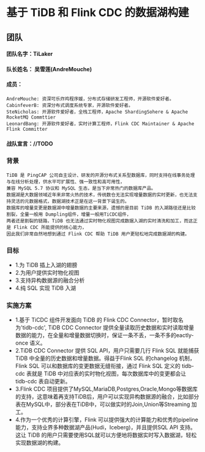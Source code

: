 # 基于 TiDB 和 Flink CDC 的数据湖构建

## 团队
#### 团队名字：TiLaker
#### 队长姓名： 吴雪莲(AndreMouche)
#### 成员：
```
AndreMouche: 资深可乐炸鸡程序媛，分布式存储研发工程师，开源软件爱好者。
CabinfeverB: 资深分布式调度系统专家，开源软件爱好者。
SteNicholas: 开源软件爱好者，全栈工程师，Apache ShardingSohere & Apache RocketMQ Commttier
LeonardBang: 开源软件爱好者，实时计算工程师，Flink CDC Maintainer & Apache Flink Committer
```
#### 战队宣言：//TODO


### 背景
```
TiDB 是 PingCAP 公司自主设计、研发的开源分布式关系型数据库，同时支持在线事务处理与在线分析处理，供水平可扩展性、强一致性和高可用性，
兼容 MySQL 5.7 协议和 MySQL 生态，是当下非常热门的数据库产品。
数据湖是大数据领域近年来非常火热的技术，传统数仓无法实现增量数据的实时更新，也无法支持灵活的元数据格式，数据湖技术正是在这一背景下诞生的。
数据库的增量变更是数据湖中增量数据的主要来源，遗憾的是目前 TiDB 的入湖路径还是比较割裂，全量一般用 Dumpling组件，增量一般用TiCDC组件，
两者还是割裂的链路，TiDB 也无法通过实时物化视图完成数据入湖的实时清洗和加工，而这正是 Flink CDC 所能提供的核心能力，
因此我们非常自然地想到通过 Flink CDC 帮助 TiDB 用户更轻松地完成数据湖的构建。
```


### 目标
* 1.为 TiDB 插上入湖的翅膀
* 2.为用户提供实时物化视图
* 3.支持异构数据源的融合分析
* 4.纯 SQL 实现 TiDB 入湖

### 实施方案
 * 1.基于 TiCDC 组件开发面向 TiDB 的 Flink CDC Connector，暂时取名为'tidb-cdc', TiDB CDC Connector 提供全量读取历史数据和实时读取增量数据的能力，在全量和增量数据切换时，保证一条不丢，一条不多的eactly-once 语义。 
 * 2.TiDB CDC Connector 提供 SQL API，用户只需要几行 Flink SQL 就能捕获 TiDB 中全量的历史数据和增量数据。得益于Flink SQL 的changelog 机制，Flink SQL 可以和数据库的变更数据无缝衔接，通过 Flink SQL 定义的 tidb-cdc 表就是 TiDB 中对应表的实时物化视图，每次数据库中的变更都会让 tidb-cdc 表自动更新。
 * 3.Flink CDC 项目提供了MySQL,MariaDB,Postgres,Oracle,Mongo等数据库的支持，这意味着再支持TiDB后，用户可以实现异构数据源的融合，比如部分表在MySQL中，部分表在TiDB中，可以做实时的Join,Union等Streaming 加工。
 * 4.作为一个优秀的计算引擎，Flink 可以提供强大的计算能力和优秀的pipeline能力，支持业界多种数据湖产品(Hudi，Iceberg)，并且提供SQL API 支持。这让 TiDB 的用户只需要使用SQL就可以方便地将数据实时写入数据湖，轻松实现数据湖的构建。
 

